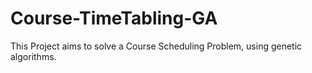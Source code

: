 # Course-TimeTabling-GA
This Project aims to solve a Course Scheduling Problem, using genetic algorithms.
